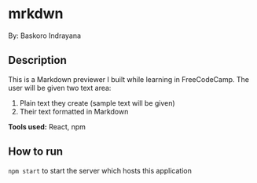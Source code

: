 # mrkdwn

By: Baskoro Indrayana

## Description

This is a Markdown previewer I built while learning in FreeCodeCamp. The user will be given two text area:

1. Plain text they create (sample text will be given)
2. Their text formatted in Markdown

**Tools used:** React, npm

## How to run

`npm start` to start the server which hosts this application
